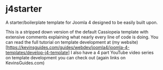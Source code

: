 # j4starter
A starter/boilerplate template for Joomla 4 designed to be easily built upon.

This is a stripped down version of the default Cassiopeia template with extensive comments explaining what nearly every line of code is doing.
You can read the full tutorial on template development at (my website)[https://kevinsguides.com/guides/webdev/joomla4/joomla-4-templates/develop-j4-template]
I also have a 4 part YouTube video series on template development you can check out (again links on KevinsGuides.com)

